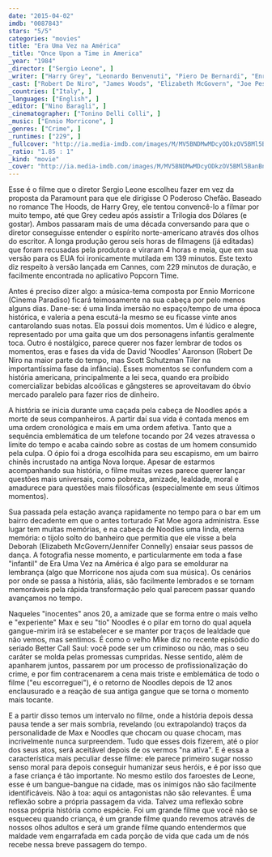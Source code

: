 ```yaml
---
date: "2015-04-02"
imdb: "0087843"
stars: "5/5"
categories: "movies"
title: "Era Uma Vez na América"
_title: "Once Upon a Time in America"
_year: "1984"
_director: ["Sergio Leone", ]
_writer: ["Harry Grey", "Leonardo Benvenuti", "Piero De Bernardi", "Enrico Medioli", "Franco Arcalli", "Franco Ferrini", "Sergio Leone", "Stuart Kaminsky", "Ernesto Gastaldi", ]
_cast: ["Robert De Niro", "James Woods", "Elizabeth McGovern", "Joe Pesci", "Burt Young", "Tuesday Weld", "Treat Williams", "Danny Aiello", "Richard Bright", ]
_countries: ["Italy", ]
_languages: ["English", ]
_editor: ["Nino Baragli", ]
_cinematographer: ["Tonino Delli Colli", ]
_music: ["Ennio Morricone", ]
_genres: ["Crime", ]
_runtimes: ["229", ]
_fullcover: "http://ia.media-imdb.com/images/M/MV5BNDMwMDcyODkzOV5BMl5BanBnXkFtZTcwNTQ1Njg3OA@@.jpg"
_ratio: "1.85 : 1"
_kind: "movie"
_cover: "http://ia.media-imdb.com/images/M/MV5BNDMwMDcyODkzOV5BMl5BanBnXkFtZTcwNTQ1Njg3OA@@._V1._SX99_SY140_.jpg"
---
```

Esse é o filme que o diretor Sergio Leone escolheu fazer em vez da proposta da Paramount para que ele dirigisse O Poderoso Chefão. Baseado no romance The Hoods, de Harry Grey, ele tentou convencê-lo a filmar por muito tempo, até que Grey cedeu após assistir a Trilogia dos Dólares (e gostar). Ambos passaram mais de uma década conversando para que o diretor conseguisse entender o espírito norte-americano através dos olhos do escritor. A longa produção gerou seis horas de filmagens (já editadas) que foram recusadas pela produtora e viraram 4 horas e meia, que em sua versão para os EUA foi ironicamente mutilada em 139 minutos. Este texto diz respeito à versão lançada em Cannes, com 229 minutos de duração, e facilmente encontrada no aplicativo Popcorn Time.

Antes é preciso dizer algo: a música-tema composta por Ennio Morricone (Cinema Paradiso) ficará teimosamente na sua cabeça por pelo menos alguns dias. Dane-se: é uma linda imersão no espaço/tempo de uma época histórica, e valeria a pena escutá-la mesmo se eu ficasse vinte anos cantarolando suas notas. Ela possui dois momentos. Um é lúdico e alegre, representado por uma gaita que um dos personagens infantis geralmente toca. Outro é nostálgico, parece querer nos fazer lembrar de todos os momentos, eras e fases da vida de David 'Noodles' Aaronson (Robert De Niro na maior parte do tempo, mas Scott Schutzman Tiler na importantíssima fase da infância). Esses momentos se confundem com a história americana, principalmente a lei seca, quando era proibido comercializar bebidas alcoólicas e gângsteres se aproveitavam do óbvio mercado paralelo para fazer rios de dinheiro.

A história se inicia durante uma caçada pela cabeça de Noodles após a morte de seus companheiros. A partir daí sua vida é contada menos em uma ordem cronológica e mais em uma ordem afetiva. Tanto que a sequência emblemática de um telefone tocando por 24 vezes atravessa o limite do tempo e acaba caindo sobre as costas de um homem consumido pela culpa. O ópio foi a droga escolhida para seu escapismo, em um bairro chinês incrustado na antiga Nova Iorque. Apesar de estarmos acompanhando sua história, o filme muitas vezes parece querer lançar questões mais universais, como pobreza, amizade, lealdade, moral e amadurece para questões mais filosóficas (especialmente em seus últimos momentos).

Sua passada pela estação avança rapidamente no tempo para o bar em um bairro decadente em que o antes torturado Fat Moe agora administra. Esse lugar tem muitas memórias, e na cabeça de Noodles uma linda, eterna memória: o tijolo solto do banheiro que permitia que ele visse a bela Deborah (Elizabeth McGovern/Jennifer Connelly) ensaiar seus passos de dança. A fotografia nesse momento, e particularmente em toda a fase "infantil" de Era Uma Vez na América é algo para se emoldurar na lembrança (algo que Morricone nos ajuda com sua música). Os cenários por onde se passa a história, aliás, são facilmente lembrados e se tornam memoráveis pela rápida transformação pelo qual parecem passar quando avançamos no tempo.

Naqueles "inocentes" anos 20, a amizade que se forma entre o mais velho e "experiente" Max e seu "tio" Noodles é o pilar em torno do qual aquela gangue-mirim irá se estabelecer e se manter por traços de lealdade que não vemos, mas sentimos. É como o velho Mike diz no recente episódio do seriado Better Call Saul: você pode ser um criminoso ou não, mas o seu caráter se molda pelas promessas cumpridas. Nesse sentido, além de apanharem juntos, passarem por um processo de profissionalização do crime, e por fim contracenarem a cena mais triste e emblemática de todo o filme ("eu escorreguei"), é o retorno de Noodles depois de 12 anos enclausurado e a reação de sua antiga gangue que se torna o momento mais tocante.

E a partir disso temos um intervalo no filme, onde a história depois dessa pausa tende a ser mais sombria, revelando (ou extrapolando) traços da personalidade de Max e Noodles que chocam ou quase chocam, mas incrivelmente nunca surpreendem. Tudo que esses dois fizerem, até o pior dos seus atos, será aceitável depois de os vermos "na ativa". E é essa a característica mais peculiar desse filme: ele parece primeiro sugar nosso senso moral para depois conseguir humanizar seus heróis, e é por isso que a fase criança é tão importante. No mesmo estilo dos faroestes de Leone, esse é um bangue-bangue na cidade, mas os inimigos não são facilmente identificáveis. Não à toa: aqui os antagonistas não são relevantes. É uma reflexão sobre a própria passagem da vida. Talvez uma reflexão sobre nossa própria história como espécie. Foi um grande filme que você não se esqueceu quando criança, é um grande filme quando revemos através de nossos olhos adultos e será um grande filme quando entendermos que maldade vem engarrafada em cada porção de vida que cada um de nós recebe nessa breve passagem do tempo.
